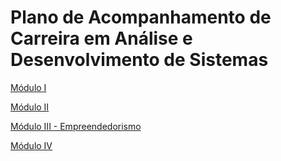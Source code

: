 # Plano de Acompanhamento de Carreira em Análise e Desenvolvimento de Sistemas

[Módulo I](Plano%20de%20Acompanhamento%20de%20Carreira%20em%20Ana%CC%81lise%20e%20%20ffff2c1d02e080cea07ccaad0c113f4b/Mo%CC%81dulo%20I%2080dc2adbd94c46feb22f6a5a6131251e.md)

[Módulo II](Plano%20de%20Acompanhamento%20de%20Carreira%20em%20Ana%CC%81lise%20e%20%20ffff2c1d02e080cea07ccaad0c113f4b/Mo%CC%81dulo%20II%20f4264708b46442cc82191f2149fda436.md)

[Módulo III - Empreendedorismo](Plano%20de%20Acompanhamento%20de%20Carreira%20em%20Ana%CC%81lise%20e%20%20ffff2c1d02e080cea07ccaad0c113f4b/Mo%CC%81dulo%20III%20-%20Empreendedorismo%2032ab96d2a1944f4ea2e661ddcc49c29c.md)

[Módulo IV](Plano%20de%20Acompanhamento%20de%20Carreira%20em%20Ana%CC%81lise%20e%20%20ffff2c1d02e080cea07ccaad0c113f4b/Mo%CC%81dulo%20IV%207781e86829e041e790e1eddb4a450268.md)